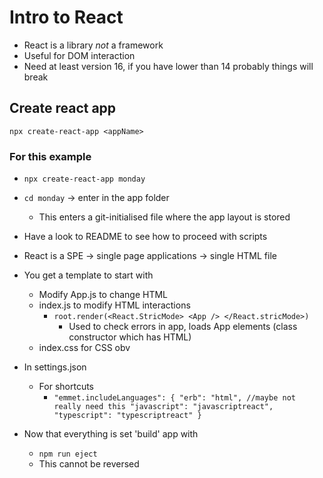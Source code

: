 # Intro to React

- React is a library _not_ a framework
- Useful for DOM interaction
- Need at least version 16, if you have lower than 14 probably things will break

## Create react app
`npx create-react-app <appName>`


### For this example

- `npx create-react-app monday`

- `cd monday` -> enter in the app folder
	+ This enters a git-initialised file where the app layout is stored

- Have a look to README to see how to proceed with scripts

- React is a SPE -> single page applications -> single HTML file

- You get a template to start with
	+ Modify App.js to change HTML
	+ index.js to modify HTML interactions
		* `root.render(<React.StricMode> <App /> </React.stricMode>)`
			- Used to check errors in app, loads App elements (class constructor which has HTML)
	+ index.css for CSS obv


- In settings.json
	+ For shortcuts
		* `"emmet.includeLanguages": {
		    "erb": "html", //maybe not really need this
		    "javascript": "javascriptreact",
		    "typescript": "typescriptreact"
		  }`


- Now that everything is set 'build' app with 
	+ `npm run eject`
	+ This cannot be reversed

